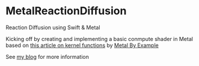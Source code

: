 MetalReactionDiffusion
======================

Reaction Diffusion using Swift &amp; Metal

Kicking off by creating and implementing a basic conmpute shader in Metal based on [this article on kernel functions](http://metalbyexample.com/introduction-to-compute/) by [Metal By Example](http://metalbyexample.com/)

See [my blog](http://flexmonkey.blogspot.co.uk/) for more information 
